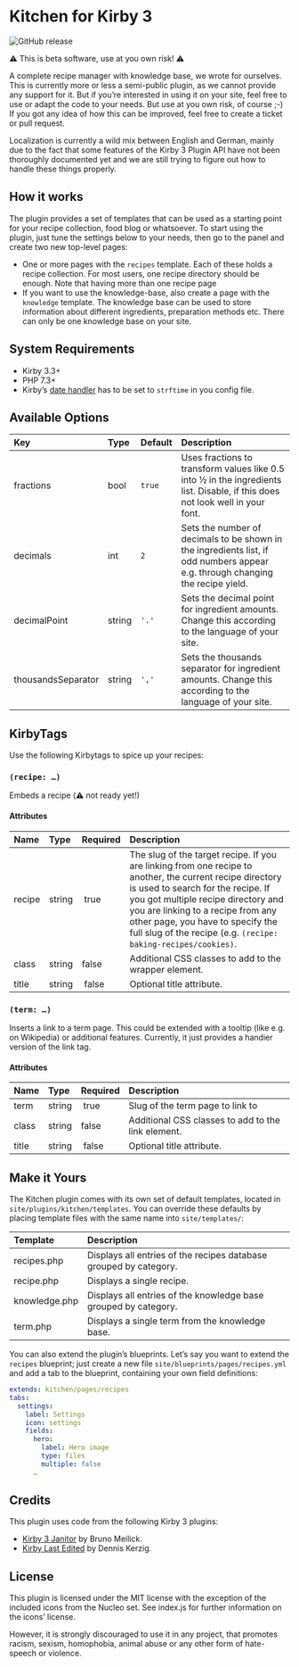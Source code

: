 # Kitchen for Kirby 3

![GitHub release](https://img.shields.io/github/release/avoskitchen/kirby-kitchen.svg?maxAge=2592000)

⚠️ This is beta software, use at you own risk! ⚠️

A complete recipe manager with knowledge base, we wrote for ourselves. This is currently more or less
a semi-public plugin, as we cannot provide any support for it. But if you’re
interested in using it on your site, feel free to use or adapt the code to your
needs. But use at you own risk, of course ;-) If you got any idea of how this can be improved, feel free to create a ticket or pull request.

Localization is currently a wild mix between English and German, mainly due to the fact that some features of the Kirby 3 Plugin API have not been thoroughly documented yet and we are still trying to figure out how to handle these things properly.

## How it works

The plugin provides a set of templates that can be used as a starting point for your recipe collection, food blog or whatsoever. To start using the plugin, just tune the settings below to your needs, then go to the panel and create two new top-level pages:

- One or more pages with the `recipes`  template. Each of these holds a recipe collection. For most users, one recipe directory should be enough. Note that having more than one recipe page 
- If you want to use the knowledge-base, also create a page with the `knowledge` template. The knowledge base can be used to store information about different ingredients, preparation methods etc. There can only be one knowledge base on your site.

## System Requirements

- Kirby 3.3+
- PHP 7.3+
- Kirby’s [date handler](https://getkirby.com/docs/reference/options/date) has to be set to `strftime` in you config file.

## Available Options

| Key | Type | Default | Description |
|:----|:-----|:--------|:------------|
| fractions | bool | `true` | Uses fractions to transform values like 0.5 into ½ in the ingredients list. Disable, if this does not look well in your font. |
| decimals | int | `2` | Sets the number of decimals to be shown in the ingredients list, if odd numbers appear e.g. through changing the recipe yield. |
| decimalPoint | string | `'.'` | Sets the decimal point for ingredient amounts. Change this according to the language of your site. |
| thousandsSeparator | string | `','` | Sets the thousands separator for ingredient amounts. Change this according to the language of your site. |

## KirbyTags

Use the following Kirbytags to spice up your recipes:

### `(recipe: …)`
Embeds a recipe (⚠️ not ready yet!)

#### Attributes

| Name | Type | Required | Description |
|:-----|:-----|:---------|:------------|
| recipe | string | true | The slug of the target recipe. If you  are linking from one recipe to another, the current recipe directory is used to search for the recipe. If you got multiple recipe directory and you are linking to a recipe from any other page, you have to specify the full slug of the recipe (e.g. `(recipe: baking-recipes/cookies)`. |
| class | string | false | Additional CSS classes to add to the wrapper element. |
| title | string | false | Optional title attribute. |

### `(term: …)`

Inserts a link to a term page. This could be extended with a tooltip (like e.g. on Wikipedia) or additional features. Currently, it just provides a handier version of the link tag.

#### Attributes

| Name | Type | Required | Description |
|:-----|:-----|:---------|:------------|
| term | string | true | Slug of the term page to link to |
| class | string | false | Additional CSS classes to add to the link element. |
| title | string | false | Optional title attribute. |

## Make it Yours

The Kitchen plugin comes with its own set of default templates, located in `site/plugins/kitchen/templates`. You can override these defaults by placing template files with the same name into `site/templates/`:

| Template | Description |
|:---------|:------------| 
| recipes.php | Displays all entries of the recipes database grouped by category.
| recipe.php | Displays a single recipe. |
| knowledge.php | Displays all entries of the knowledge base grouped by category. |
| term.php | Displays a single term from the knowledge base.

You can also extend the plugin’s blueprints. Let’s say you want to extend the `recipes` blueprint; just create a new file `site/blueprints/pages/recipes.yml` and add a tab to the blueprint, containing your own field definitions:

```yaml
extends: kitchen/pages/recipes
tabs:
  settings:
    label: Settings
    icon: settings
    fields:
      hero:
        label: Hero image
        type: files
        multiple: false
      … 
```

## Credits

This plugin uses code from the following Kirby 3 plugins:

- [Kirby 3 Janitor](https://github.com/bnomei/kirby3-janitor) by  Bruno Meilick.
- [Kirby Last Edited]( https://github.com/wottpal/kirby-last-edited/) by Dennis Kerzig.

## License

This plugin is licensed under the MIT license with the exception of the included icons from the Nucleo set. See index.js for further information on the icons’ license.

However, it is strongly discouraged to use it in any project, that promotes racism, sexism, homophobia, animal abuse or any other form of hate-speech or violence.
